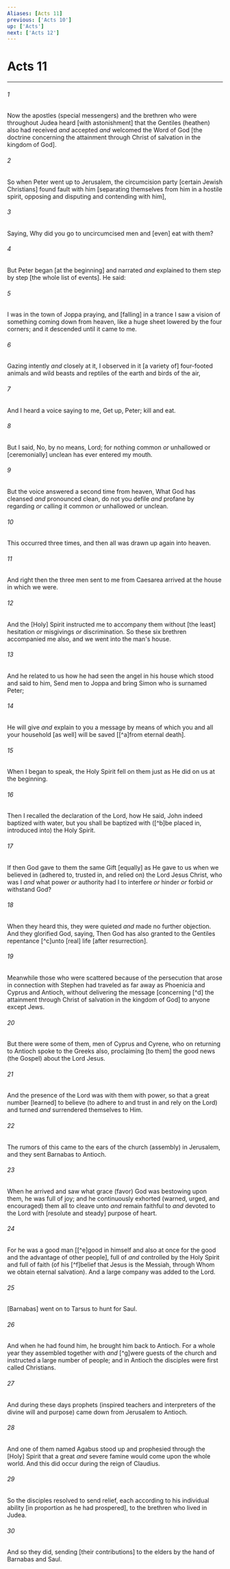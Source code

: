 ```yaml
---
Aliases: [Acts 11]
previous: ['Acts 10']
up: ['Acts']
next: ['Acts 12']
---
```

# Acts 11

***














###### 1 






Now the apostles (special messengers) and the brethren who were throughout Judea heard [with astonishment] that the Gentiles (heathen) also had received _and_ accepted _and_ welcomed the Word of God [the doctrine concerning the attainment through Christ of salvation in the kingdom of God]. 













###### 2 






So when Peter went up to Jerusalem, the circumcision party [certain Jewish Christians] found fault with him [separating themselves from him in a hostile spirit, opposing and disputing and contending with him], 













###### 3 






Saying, Why did you go to uncircumcised men and [even] eat with them? 













###### 4 






But Peter began [at the beginning] and narrated _and_ explained to them step by step [the whole list of events]. He said: 













###### 5 






I was in the town of Joppa praying, and [falling] in a trance I saw a vision of something coming down from heaven, like a huge sheet lowered by the four corners; and it descended until it came to me. 













###### 6 






Gazing intently _and_ closely at it, I observed in it [a variety of] four-footed animals and wild beasts and reptiles of the earth and birds of the air, 













###### 7 






And I heard a voice saying to me, Get up, Peter; kill and eat. 













###### 8 






But I said, No, by no means, Lord; for nothing common _or_ unhallowed or [ceremonially] unclean has ever entered my mouth. 













###### 9 






But the voice answered a second time from heaven, What God has cleansed _and_ pronounced clean, do not you defile _and_ profane by regarding _or_ calling it common _or_ unhallowed or unclean. 













###### 10 






This occurred three times, and then all was drawn up again into heaven. 













###### 11 






And right then the three men sent to me from Caesarea arrived at the house in which we were. 













###### 12 






And the [Holy] Spirit instructed me to accompany them without [the least] hesitation _or_ misgivings _or_ discrimination. So these six brethren accompanied me also, and we went into the man's house. 













###### 13 






And he related to us how he had seen the angel in his house which stood and said to him, Send men to Joppa and bring Simon who is surnamed Peter; 













###### 14 






He will give _and_ explain to you a message by means of which you and all your household [as well] will be saved [[^a]from eternal death]. 













###### 15 






When I began to speak, the Holy Spirit fell on them just as He did on us at the beginning. 













###### 16 






Then I recalled the declaration of the Lord, how He said, John indeed baptized with water, but you shall be baptized with ([^b]be placed in, introduced into) the Holy Spirit. 













###### 17 






If then God gave to them the same Gift [equally] as He gave to us when we believed in (adhered to, trusted in, and relied on) the Lord Jesus Christ, who was I _and_ what power _or_ authority had I to interfere _or_ hinder _or_ forbid _or_ withstand God? 













###### 18 






When they heard this, they were quieted _and_ made no further objection. And they glorified God, saying, Then God has also granted to the Gentiles repentance [^c]unto [real] life [after resurrection]. 













###### 19 






Meanwhile those who were scattered because of the persecution that arose in connection with Stephen had traveled as far away as Phoenicia and Cyprus and Antioch, without delivering the message [concerning [^d] the attainment through Christ of salvation in the kingdom of God] to anyone except Jews. 













###### 20 






But there were some of them, men of Cyprus and Cyrene, who on returning to Antioch spoke to the Greeks also, proclaiming [to them] the good news (the Gospel) about the Lord Jesus. 













###### 21 






And the presence of the Lord was with them with power, so that a great number [learned] to believe (to adhere to and trust in and rely on the Lord) and turned _and_ surrendered themselves to Him. 













###### 22 






The rumors of this came to the ears of the church (assembly) in Jerusalem, and they sent Barnabas to Antioch. 













###### 23 






When he arrived and saw what grace (favor) God was bestowing upon them, he was full of joy; and he continuously exhorted (warned, urged, and encouraged) them all to cleave unto _and_ remain faithful to _and_ devoted to the Lord with [resolute and steady] purpose of heart. 













###### 24 






For he was a good man [[^e]good in himself and also at once for the good and the advantage of other people], full of _and_ controlled by the Holy Spirit and full of faith (of his [^f]belief that Jesus is the Messiah, through Whom we obtain eternal salvation). And a large company was added to the Lord. 













###### 25 






[Barnabas] went on to Tarsus to hunt for Saul. 













###### 26 






And when he had found him, he brought him back to Antioch. For a whole year they assembled together with _and_ [^g]were guests of the church and instructed a large number of people; and in Antioch the disciples were first called Christians. 













###### 27 






And during these days prophets (inspired teachers and interpreters of the divine will and purpose) came down from Jerusalem to Antioch. 













###### 28 






And one of them named Agabus stood up and prophesied through the [Holy] Spirit that a great _and_ severe famine would come upon the whole world. And this did occur during the reign of Claudius. 













###### 29 






So the disciples resolved to send relief, each according to his individual ability [in proportion as he had prospered], to the brethren who lived in Judea. 













###### 30 






And so they did, sending [their contributions] to the elders by the hand of Barnabas and Saul.
